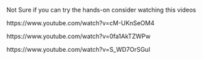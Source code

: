 Not Sure if you can try the hands-on consider watching this videos
<p>https://www.youtube.com/watch?v=cM-UKnSeOM4</p>
<p>https://www.youtube.com/watch?v=0fa1AkTZWPw</p>
<p>https://www.youtube.com/watch?v=S_WD7OrSGuI</p>
